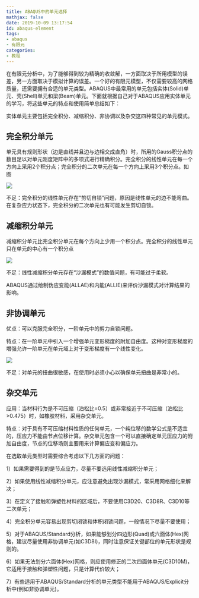 ```yaml
---
title: ABAQUS中的单元选择
mathjax: false
date: 2019-10-09 13:17:54
id: abaqus-element
tags:
- abaqus
- 有限元
categories:
- 教程
---
```


在有限元分析中，为了能够得到较为精确的收敛解，一方面取决于所用模型的误差，另一方面取决于模拟计算的误差。一个好的有限元模型，不仅需要较高的网格质量，还需要拥有合适的单元类型。ABAQUS中最常用的单元包括实体(Solid)单元、壳(Shell)单元和梁(Beam)单元。下面就根据自己对于ABAQUS应用实体单元的学习，将这些单元的特点和使用简单总结如下：

<!---more--->
实体单元主要包括完全积分、减缩积分、非协调以及杂交这四种常见的单元模式。

## 完全积分单元

单元具有规则形状（边是直线并且边与边相交成直角）时，所用的Gauss积分点的数目足以对单元刚度矩阵中的多项式进行精确积分。完全积分的线性单元在每一个方向上采用2个积分点；完全积分的二次单元在每一个方向上采用3个积分点。如图

  ![](https://zymin-1255632454.cos.ap-shanghai.myqcloud.com/0newblog/207005431201718.gif)

不足：完全积分的线性单元存在“剪切自锁”问题，原因是线性单元的边不能弯曲。在复杂应力状态下，完全积分的二次单元也有可能发生剪切自锁。

## 减缩积分单元

减缩积分单元比完全积分单元在每个方向上少用一个积分点。完全积分的线性单元只在单元的中心有一个积分点



![](https://zymin-1255632454.cos.ap-shanghai.myqcloud.com/0newblog/207005528107182.gif)



不足：线性减缩积分单元存在“沙漏模式”的数值问题，有可能过于柔软。

​    ABAQUS通过绘制伪应变能(ALLAE)和内能(ALLIE)来评价沙漏模式对计算结果的影响。

## 非协调单元

优点：可以克服完全积分，一阶单元中的剪力自锁问题。

特点：在一阶单元中引入一个增强单元变形梯度的附加自由度。这种对变形梯度的增强允许一阶单元在单元域上对于变形梯度有一个线性变化。



![](https://zymin-1255632454.cos.ap-shanghai.myqcloud.com/0newblog/207005618709005.jpg)

不足：对单元的扭曲很敏感，在使用时必须小心以确保单元扭曲是非常小的。

## 杂交单元

应用：当材料行为是不可压缩（泊松比=0.5）或非常接近于不可压缩（泊松比>0.475）时，如橡胶材料，采用杂交单元。

特点：对于具有不可压缩材料性质的任何单元，一个纯位移的数学公式是不适宜的，压应力不能由节点位移计算。杂交单元包含一个可以直接确定单元压应力的附加自由度，节点的位移场则主要用来计算偏应变和偏应力。

在选取单元类型时需要综合考虑以下几方面的问题：

 1）如果需要得到的是节点应力，尽量不要选用线性减缩积分单元；

 2）如果使用线性减缩积分单元，应注意避免出现沙漏模式，常采用网格细化来解决；

 3）在定义了接触和弹塑性材料的区域后，不要使用C3D20、C3D8R、C3D10等二次单元；

 4）完全积分单元容易出现剪切闭锁和体积闭锁问题，一般情况下尽量不要使用；

 5）对于ABAQUS/Standard分析，如果能够划分四边形(Quad)或六面体(Hex)网格，建议尽量使用非协调单元(如C3D8I)，同时注意保证关键部位的单元形状是规则的。

 6）如果无法划分六面体(Hex)网格，则应使用修正的二次四面体单元(C3D10M)，它适用于接触和弹塑性问题，只是计算代价较大；

 7）有些适用于ABAQUS/Standard分析的单元类型不能用于ABAQUS/Explicit分析中(例如非协调单元)。